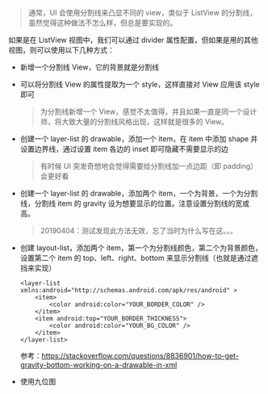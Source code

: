 > 通常，UI 会使用分割线来凸显不同的 view，类似于 ListView 的分割线，虽然觉得这种做法不怎么样，但总是要实现的。

如果是在 ListView 视图中，我们可以通过 divider 属性配置，但如果是用的其他视图，则可以使用以下几种方式：

+ 新增一个分割线 View，它的背景就是分割线

+ 可以将分割线 View 的属性提取为一个 style，这样直接对 View 应用该 style 即可

  > 为分割线新增一个 View，感觉不太值得，并且如果一直是同一个设计师，将大致大量的分割线风格出现，这样就是很多的 View。

+ 创建一个 layer-list 的 drawable，添加一个 item，在 item 中添加  shape 并设置边界线，通过设置 item 各边的 inset 即可隐藏不需要显示的边

  > 有时候 UI 突发奇想地会觉得需要给分割线加一点边距（即 padding）会更好看

+ 创建一个 layer-list 的 drawable，添加两个 item，一个为背景，一个为分割线，分割线 item 的 gravity 设为想要显示的位置。注意设置分割线的宽或高。

  > 20190404：测试发现此方法无效，忘了当时为什么写在这。。。

+ 创建 layout-list，添加两个 item，第一个为分割线颜色，第二个为背景颜色，设置第二个 item 的 top、left、right、bottom 来显示分割线（也就是通过遮挡来实现）

  ```
  <layer-list xmlns:android="http://schemas.android.com/apk/res/android" > 
      <item> 
          <color android:color="YOUR_BORDER_COLOR" /> 
      </item> 
      <item android:top="YOUR_BORDER_THICKNESS"> 
          <color android:color="YOUR_BG_COLOR" /> 
      </item> 
  </layer-list>
  ```

  参考：<https://stackoverflow.com/questions/8836901/how-to-get-gravity-bottom-working-on-a-drawable-in-xml>

+ 使用九位图

